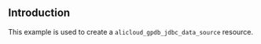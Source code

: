 ## Introduction

This example is used to create a `alicloud_gpdb_jdbc_data_source` resource.

<!-- BEGIN_TF_DOCS -->

<!-- END_TF_DOCS -->
